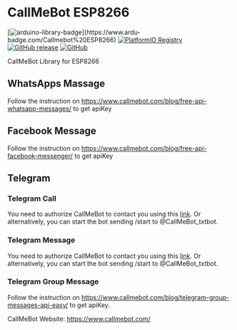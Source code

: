 # CallMeBot ESP8266
[![arduino-library-badge](https://www.ardu-badge.com/badge/Callmebot%20ESP8266.svg?)](https://www.ardu-badge.com/Callmebot%20ESP8266)
[![PlatformIO Registry](https://badges.registry.platformio.org/packages/hafidh/library/Callmebot%20ESP8266.svg)](https://registry.platformio.org/libraries/hafidh/Callmebot%20ESP8266)
[![GitHub release](https://img.shields.io/github/release/hafidhh/Callmebot-ESP8266.svg)](https://github.com/hafidhh/Callmebot-ESP8266/releases)
[![GitHub](https://img.shields.io/github/license/hafidhh/Callmebot-ESP8266.svg)](https://github.com/hafidhh/Callmebot-ESP8266/blob/master/LICENSE.md)
   
CallMeBot Library for ESP8266   
## WhatsApps Massage
Follow the instruction on https://www.callmebot.com/blog/free-api-whatsapp-messages/ to get apiKey  
## Facebook Message
Follow the instruction on https://www.callmebot.com/blog/free-api-facebook-messenger/ to get apiKey
## Telegram
### Telegram Call
You need to authorize CallMeBot to contact you using this [link](https://api2.callmebot.com/txt/login.php). Or alternatively, you can start the bot sending /start to @CallMeBot_txtbot.  
### Telegram Message
You need to authorize CallMeBot to contact you using this [link](https://api2.callmebot.com/txt/login.php). Or alternatively, you can start the bot sending /start to @CallMeBot_txtbot. 
### Telegram Group Message
Follow the instruction on https://www.callmebot.com/blog/telegram-group-messages-api-easy/ to get apiKey.  
  
    
CallMeBot Website: https://www.callmebot.com/
